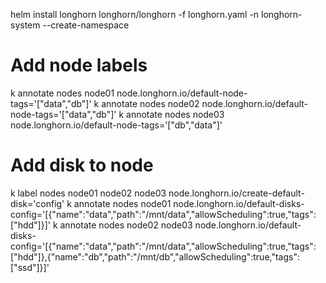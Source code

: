 helm install longhorn longhorn/longhorn -f longhorn.yaml -n longhorn-system --create-namespace

# Add node labels
k annotate nodes node01 node.longhorn.io/default-node-tags='["data","db"]' 
k annotate nodes node02 node.longhorn.io/default-node-tags='["data","db"]' 
k annotate nodes node03 node.longhorn.io/default-node-tags='["db","data"]' 

# Add disk to node
k label nodes node01 node02 node03 node.longhorn.io/create-default-disk='config'
k annotate nodes node01 node.longhorn.io/default-disks-config='[{"name":"data","path":"/mnt/data","allowScheduling":true,"tags":["hdd"]}]'
k annotate nodes node02 node03  node.longhorn.io/default-disks-config='[{"name":"data","path":"/mnt/data","allowScheduling":true,"tags":["hdd"]},{"name":"db","path":"/mnt/db","allowScheduling":true,"tags":["ssd"]}]'

